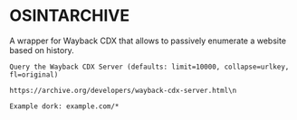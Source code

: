 # OSINTARCHIVE
A wrapper for Wayback CDX that allows to passively enumerate a website based on history.

```
Query the Wayback CDX Server (defaults: limit=10000, collapse=urlkey, fl=original)

https://archive.org/developers/wayback-cdx-server.html\n

Example dork: example.com/*
```